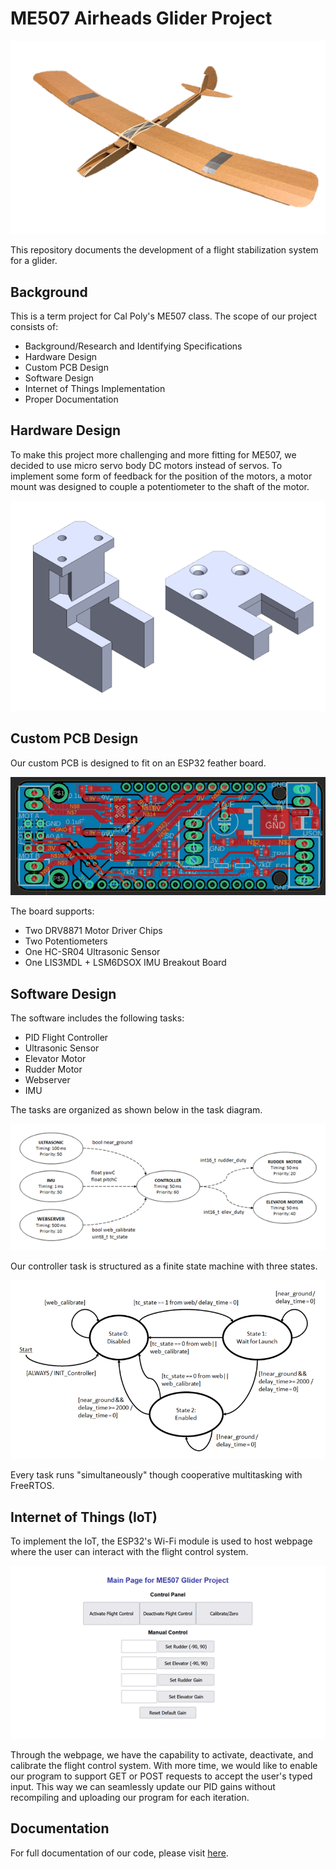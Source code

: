 #  ME507 Airheads Glider Project

<div class="title_screenshot">
<p style="width:600; align:center;">
<img src="img/Glider.png">
</p>
</div>

This repository documents the development of a flight stabilization system for a glider.

## Background

This is a term project for Cal Poly's ME507 class. The scope of our project consists of:

- Background/Research and Identifying Specifications
- Hardware Design
- Custom PCB Design
- Software Design
- Internet of Things Implementation
- Proper Documentation 


## Hardware Design

To make this project more challenging and more fitting for ME507, we decided to use micro servo body DC motors instead of servos. To implement some form of feedback for the position of the motors, a motor mount was designed to couple a potentiometer to the shaft of the motor.

<p style="width:600; align:center;">
<img src="img/Mount.png">
</p>
<!--  ![Custom Motor Bracket](img/Mount.png) -->

## Custom PCB Design

Our custom PCB is designed to fit on an ESP32 feather board.

<p style="width:600; align:center;">
<img src="img/PCB_Board.png">
</p>
<!-- ![Custom PCB](img/PCB_Board.png) -->

The board supports:
- Two DRV8871 Motor Driver Chips
- Two Potentiometers
- One HC-SR04 Ultrasonic Sensor
- One LIS3MDL + LSM6DSOX IMU Breakout Board

## Software Design

The software includes the following tasks:
- PID Flight Controller
- Ultrasonic Sensor
- Elevator Motor
- Rudder Motor
- Webserver
- IMU

The tasks are organized as shown below in the task diagram.
<p style="width:600; align:center;">
<img src="img/Task.png">
</p>

Our controller task is structured as a finite state machine with three states.
<p style="width:600; align:center;">
<img src="img/FSM.png">
</p>

Every task runs "simultaneously" though cooperative multitasking with FreeRTOS.

## Internet of Things (IoT)

To implement the IoT, the ESP32's Wi-Fi module is used to host webpage where the user can interact with the flight control system.

<p style="width:600; align:center;">
<img src="img/Webpage.png">
</p>
<!--  ![Webpage Control Panel](img/Webpage.png) -->

Through the webpage, we have the capability to activate, deactivate, and calibrate the flight control system. With more time, we would like to enable our program to support GET or POST requests to accept the user's typed input. This way we can seamlessly update our PID gains without recompiling and uploading our program for each iteration. 

## Documentation

For full documentation of our code, please visit [here](https://damondli.github.io/).
